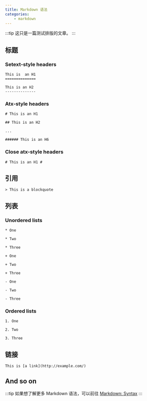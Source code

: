 ```yaml
---
title: Markdown 语法
categories:
    - markdown
---
```


:::tip
这只是一篇测试排版的文章。
:::

## 标题

### Setext-style headers

```
This is  an H1
==============

This is an H2 
--------------
```

### Atx-style headers

```
# This is an H1

## This is an H2

...

###### This is an H6
```

### Close atx-style headers

```
# This is an H1 #
```

## 引用

```
> This is a blockquote  
```

## 列表

### Unordered lists

```
* One

* Two 

* Three
```

```
+ One

+ Two

+ Three
```

```
- One 

- Two

- Three
```

### Ordered lists

```
1. One

2. Two 

3. Three
```

## 链接

```
This is [a link](http://example.com/)
```

## And so on

:::tip
如果想了解更多 Markdown 语法，可以前往 [Markdown: Syntax](https://daringfireball.net/projects/markdown/syntax)
:::
